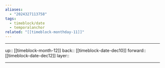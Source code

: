 ```yaml
---
aliases:
  - "2024327113758"
tags:
  - timeblock/date
  - temporalanchor
related: "[[timeblock-monthday-11]]"
---
```




***

up:: [[timeblock-month-12]]
back:: [[timeblock-date-dec10]]
forward:: [[timeblock-date-dec12]]
layer:: 

***

